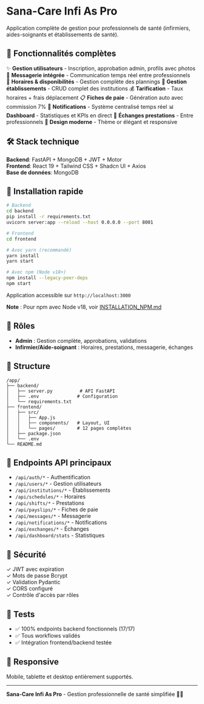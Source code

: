 # Sana-Care Infi As Pro

Application complète de gestion pour professionnels de santé (infirmiers, aides-soignants et établissements de santé).

## 🌟 Fonctionnalités complètes

✨ **Gestion utilisateurs** - Inscription, approbation admin, profils avec photos
💬 **Messagerie intégrée** - Communication temps réel entre professionnels  
📅 **Horaires & disponibilités** - Gestion complète des plannings
🏥 **Gestion établissements** - CRUD complet des institutions
💰 **Tarification** - Taux horaires + frais déplacement
📋 **Fiches de paie** - Génération auto avec commission 7%
🔔 **Notifications** - Système centralisé temps réel
📊 **Dashboard** - Statistiques et KPIs en direct
🔄 **Échanges prestations** - Entre professionnels
🎨 **Design moderne** - Thème or élégant et responsive

## 🛠 Stack technique

**Backend**: FastAPI + MongoDB + JWT + Motor  
**Frontend**: React 19 + Tailwind CSS + Shadcn UI + Axios  
**Base de données**: MongoDB

## 🚀 Installation rapide

```bash
# Backend
cd backend
pip install -r requirements.txt
uvicorn server:app --reload --host 0.0.0.0 --port 8001

# Frontend  
cd frontend

# Avec yarn (recommandé)
yarn install
yarn start

# Avec npm (Node v18+)
npm install --legacy-peer-deps
npm start
```

Application accessible sur `http://localhost:3000`

**Note** : Pour npm avec Node v18, voir [INSTALLATION_NPM.md](INSTALLATION_NPM.md)

## 👥 Rôles

- **Admin** : Gestion complète, approbations, validations
- **Infirmier/Aide-soignant** : Horaires, prestations, messagerie, échanges

## 📁 Structure

```
/app/
├── backend/
│   ├── server.py          # API FastAPI
│   ├── .env              # Configuration
│   └── requirements.txt
├── frontend/
│   ├── src/
│   │   ├── App.js
│   │   ├── components/   # Layout, UI
│   │   └── pages/        # 12 pages complètes
│   ├── package.json
│   └── .env
└── README.md
```

## 🎯 Endpoints API principaux

- `/api/auth/*` - Authentification
- `/api/users/*` - Gestion utilisateurs
- `/api/institutions/*` - Établissements
- `/api/schedules/*` - Horaires
- `/api/shifts/*` - Prestations
- `/api/payslips/*` - Fiches de paie
- `/api/messages/*` - Messagerie
- `/api/notifications/*` - Notifications
- `/api/exchanges/*` - Échanges
- `/api/dashboard/stats` - Statistiques

## 🔐 Sécurité

✓ JWT avec expiration  
✓ Mots de passe Bcrypt  
✓ Validation Pydantic  
✓ CORS configuré  
✓ Contrôle d'accès par rôles

## 🧪 Tests

- ✅ 100% endpoints backend fonctionnels (17/17)
- ✅ Tous workflows validés
- ✅ Intégration frontend/backend testée

## 📱 Responsive

Mobile, tablette et desktop entièrement supportés.

---

**Sana-Care Infi As Pro** - Gestion professionnelle de santé simplifiée 🏥✨
